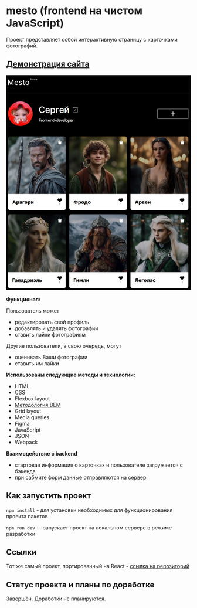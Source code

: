 # mesto (frontend на чистом JavaScript)

Проект представляет собой интерактивную страницу с карточками фотографий.

## [Демонстрация сайта](https://8gato8.github.io/mesto/)

![Превью проекта](./src/images/mesto.jpg)

**Функционал:**

Пользователь может 
- редактировать свой профиль
- добавлять и удалять фотографии
- cтавить лайки фотографиям
  
Другие пользователи, в свою очередь, могут
- оценивать Ваши фотографии
- ставить им лайки

**Использованы следующие методы и технологии:**

- HTML
- CSS
- Flexbox layout
- [Методология BEM](https://ru.bem.info/methodology/ "Использована классическая схема организации файловой структуры БЭМ-проектов: Nested")
- Grid layout
- Media queries
- Figma
- JavaScript
- JSON
- Webpack
  
**Взаимодействие с backend**

- стартовая информация о карточках и пользователе загружается с бэкенда
- при сабмите форм данные отправляются на сервер

## Как запустить проект

`npm install` - для установки необходимых для функционирования проекта пакетов

`npm run dev` — запускает проект на локальном сервере в режиме разработки

## Ссылки
Тот же самый проект, портированный на React - [ссылка на репозиторий](https://github.com/8Gato8/mesto-react)</br>

## Статус проекта и планы по доработке
Завершён. Доработки не планируются.
